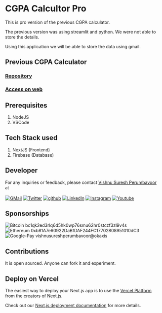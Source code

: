 # CGPA Calcultor Pro

This is pro version of the previous CGPA calculator. 

The previous version was using streamlit and python. We were not able to store the details. 

Using this application we will be able to store the data using gmail.

## Previous CGPA Calculator
### [Repository](https://github.com/vishnusureshperumbavoor/CGPA_calculator)
### [Access on web](https://cgpacalculator.streamlit.app/)


## Prerequisites
1. NodeJS 
2. VSCode

## Tech Stack used
1. NextJS (Frontend)
2. Firebase (Database)

## Developer
For any inquiries or feedback, please contact [Vishnu Suresh Perumbavoor](https://vishnusureshperumbavoor.github.io/V-S-P/) at <br> <br>
[![GMail][gmail-shield]][gmail-url]
[![Twitter][twitter-shield]][twitter-url]
[![github][github-shield]][github-url]
[![LinkedIn][linkedin-shield]][linkedin-url]
[![Instagram][instagram-shield]][instagram-url]
[![Youtube][youtube-shield]][youtube-url]

## Sponsorships
![Bitcoin](https://img.shields.io/badge/Bitcoin-000?style=for-the-badge&logo=bitcoin&logoColor=white)  bc1qk2ed3rlq6d5hk0wp76smu62hr0stczf3zl9v4s <br>
![Ethereum](https://img.shields.io/badge/Ethereum-3C3C3D?style=for-the-badge&logo=Ethereum&logoColor=white)  0xb81A7e60922DaBfDAF244FC17702808951010dC3 <br>
![Google-Pay](https://img.shields.io/badge/GooglePay-%233780F1.svg?style=for-the-badge&logo=Google-Pay&logoColor=white) vishnusureshperumbavoor@okaxis

## Contributions
It is open sourced. Anyone can fork it and experiment.

[linkedin-shield]: https://img.shields.io/badge/LinkedIn-0077B5?style=for-the-badge&logo=linkedin&logoColor=white
[linkedin-url]: https://www.linkedin.com/in/vishnu-suresh-perumbavoor/
[twitter-shield]: https://img.shields.io/badge/Twitter-1DA1F2?style=for-the-badge&logo=twitter&logoColor=white
[twitter-url]: https://twitter.com/in/vspeeeeee/
[instagram-shield]: https://img.shields.io/badge/Instagram-E4405F?style=for-the-badge&logo=instagram&logoColor=white
[instagram-url]: https://www.instagram.com/vishnusureshperumbavoor/
[linktree-shield]: https://img.shields.io/badge/linktree-39E09B?style=for-the-badge&logo=linktree&logoColor=white
[linktree-url]: https://linktr.ee/vishnusureshperumbavoor2.0/
[github-shield]: https://img.shields.io/badge/GitHub-100000?style=for-the-badge&logo=github&logoColor=white
[github-url]: https://github.com/vishnusureshperumbavoor/
[gmail-shield]: https://img.shields.io/badge/Gmail-D14836?style=for-the-badge&logo=gmail&logoColor=white
[gmail-url]: mailto:vishnusureshperumbavoor@gmail.com/
[youtube-shield]: https://img.shields.io/badge/-Subscribe-red?style=for-the-badge&logo=youtube&logoColor=white
[youtube-url]: https://www.youtube.com/@vishnusureshperumbavoor/

## Deploy on Vercel

The easiest way to deploy your Next.js app is to use the [Vercel Platform](https://vercel.com/new?utm_medium=default-template&filter=next.js&utm_source=create-next-app&utm_campaign=create-next-app-readme) from the creators of Next.js.

Check out our [Next.js deployment documentation](https://nextjs.org/docs/deployment) for more details.

